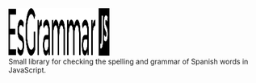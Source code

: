 <div>
    <img src="https://raw.githubusercontent.com/rekdev/EsGrammarJS/main/assets/brand.svg" width="200" height="94">
</div>
Small library for checking the spelling and grammar of Spanish words in JavaScript.